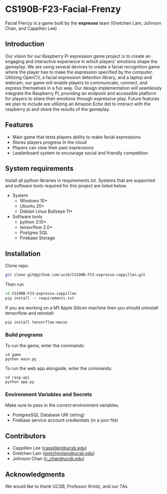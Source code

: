 # CS190B-F23-Facial-Frenzy
Facial Frenzy is a game built by the **expresso** team (Gretchen Lam, Johnson Chan, and Cappillen Lee)

## Introduction
Our vision for our Raspberry Pi expression game project is to create an engaging and interactive experience in which players' emotions shape the gameplay. We are using several devices to create a facial recognition game where the player has to make the expression specified by the computer. Utilizing OpenCV, a facial expression detection library, and a laptop and webcam, our game will enable players to communicate, connect, and express themselves in a fun way. Our design implementation will seamlessly integrate the Raspberry Pi, providing an endpoint and accessible platform for players to share their emotions through expressive play. Future features we plan to include are utilizing an Amazon Echo dot to interact with the raspberry pi and share the results of the gameplay.

## Features
- Main game that tests players ability to make facial expressions
- Stores players progress in the cloud
- Players can view their past expressions
- Leaderboard system to encourage social and friendly competition 

## System requirements
Install all python libraries in requirements.txt. Systems that are supported and software tools required for this project are listed below
- System
  - Windows 10+
  - Ubuntu 20+
  - Debian Linux Bullseye 11+
- Software tools
  - python 3.10+
  - tensorflow 2.0+
  - Postgres SQL
  - Firebase Storage

## Installation
Clone repo.
```bash
git clone git@github.com:ucsb/CS190B-F23-expresso-cappillen.git
```
Then run
```bash
cd CS190B-F23-expresso-cappillen
pip install -r requirements.txt
```
If you are working on a M1 Apple Silicon machine then you should uninstall tensorflow and reinstall:
```
pip install tensorflow-macos
```
### Build programs
To run the game, enter the commands:
```
cd game
python main.py
```
To run the web app alongside, enter the commands:
```
cd rasp-api
python app.py
```
### Environment Variables and Secrets
Make sure to pass in the correct environment variables.
- PostgresSQL Database URI (string)
- Firebase service account credientials (in a json file)

## Contributors
- Cappillen Lee (cappillen@ucsb.edu)
- Gretchen Lam (gretchenlam@ucsb.edu)
- Johnson Chan (c_chan@ucsb.edu)

## Acknowledgments
We would like to thank UCSB, Professor Krintz, and our TAs.